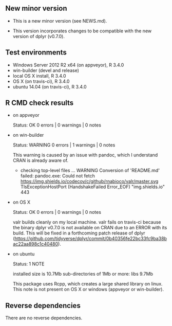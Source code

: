## New minor version

* This is a new minor version (see NEWS.md).

* This version incorporates changes to be compatible with the new version of dplyr (v0.7.0).

## Test environments

* Windows Server 2012 R2 x64 (on appveyor), R 3.4.0
* win-builder (devel and release)
* local OS X install, R 3.4.0
* OS X (on travis-ci), R 3.4.0
* ubuntu 14.04 (on travis-ci), R 3.4.0

## R CMD check results

* on appveyor

  Status: OK
  0 errors | 0 warnings | 0 notes
 
* on win-builder

  Status: WARNING
  0 errors | 1 warnings | 0 notes
  
  This warning is caused by an issue with pandoc, which I understand CRAN is already aware of.
  
  * checking top-level files ... WARNING
Conversion of 'README.md' failed:
pandoc.exe: Could not fetch https://img.shields.io/codecov/c/github/rnabioco/valr/master.svg
TlsExceptionHostPort (HandshakeFailed Error_EOF) "img.shields.io" 443

* on OS X 

  Status: OK
  0 errors | 0 warnings | 0 notes
  
  valr builds cleanly on my local machine. valr fails on travis-ci because the binary dplyr v0.7.0 is not available on CRAN due to an ERROR with its build. This will be fixed in a forthcoming patch release of dplyr (https://github.com/tidyverse/dplyr/commit/0b40356fe22bc33fc9ba38bac22aa898c1c40480).
  
* on ubuntu

  Status: 1 NOTE
  
  installed size is 10.7Mb
  sub-directories of 1Mb or more:
    libs   9.7Mb

  This package uses Rcpp, which creates a large shared library on linux.
  This note is not present on OS X or windows (appveyor or win-builder).
  
## Reverse dependencies

There are no reverse dependencies.
